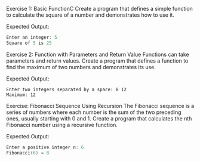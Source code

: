 Exercise 1: Basic FunctionC
Create a program that defines a simple function to calculate the square of a number and demonstrates how to use it.

Expected Output:

```c
Enter an integer: 5
Square of 5 is 25
```

Exercise 2: Function with Parameters and Return Value
Functions can take parameters and return values. Create a program that defines a function to find the maximum of two numbers and demonstrates its use.

Expected Output:

```
Enter two integers separated by a space: 8 12
Maximum: 12
```


Exercise: Fibonacci Sequence Using Recursion
The Fibonacci sequence is a series of numbers where each number is the sum of the two preceding ones, usually starting with 0 and 1. Create a program that calculates the nth Fibonacci number using a recursive function.

Expected Output:

```c
Enter a positive integer n: 6
Fibonacci(6) = 8
```